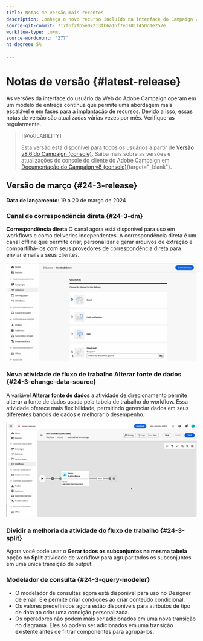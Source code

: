 ```yaml
---
title: Notas de versão mais recentes
description: Conheça o novo recurso incluído na interface do Campaign Web
source-git-commit: 717f6f2fb5e07213fb6a16f7ed701f450d1e257e
workflow-type: tm+mt
source-wordcount: '277'
ht-degree: 5%

---
```


# Notas de versão {#latest-release}

<!--Last update: **March 19, 2024**-->

As versões da interface do usuário da Web do Adobe Campaign operam em um modelo de entrega contínua que permite uma abordagem mais escalável e em fases para a implantação de recursos. Devido a isso, essas notas de versão são atualizadas várias vezes por mês. Verifique-as regularmente.

>[!AVAILABILITY]
>
>Esta versão está disponível para todos os usuários a partir de [Versão v8.6 do Campaign (console)](https://experienceleague.adobe.com/docs/campaign/campaign-v8/releases/release-notes.html?lang=pt-BR). Saiba mais sobre as versões e atualizações do console do cliente do Adobe Campaign em [Documentação do Campaign v8 (console)](https://experienceleague.adobe.com/docs/campaign/campaign-v8/releases/upgrades.html?lang=pt-BR){target="_blank"}.

## Versão de março {#24-3-release}

**Data de lançamento**: 19 a 20 de março de 2024

### Canal de correspondência direta {#24-3-dm}

**Correspondência direta** O canal agora está disponível para uso em workflows e como deliveries independentes. A correspondência direta é um canal offline que permite criar, personalizar e gerar arquivos de extração e compartilhá-los com seus provedores de correspondência direta para enviar emails a seus clientes.

![](../assets/do-not-localize/direct-mail.gif)

### Nova atividade de fluxo de trabalho Alterar fonte de dados {#24-3-change-data-source}

A variável **Alterar fonte de dados** a atividade de direcionamento permite alterar a fonte de dados usada pela tabela de trabalho do workflow. Essa atividade oferece mais flexibilidade, permitindo gerenciar dados em seus diferentes bancos de dados e melhorar o desempenho.

![](../assets/do-not-localize/change-data-source.gif)

### Dividir a melhoria da atividade do fluxo de trabalho {#24-3-split}

Agora você pode usar o **Gerar todos os subconjuntos na mesma tabela** opção no **Split** atividade de workflow para agrupar todos os subconjuntos em uma única transição de output.

### Modelador de consulta {#24-3-query-modeler}

* O modelador de consultas agora está disponível para uso no Designer de email. Ele permite criar condições ao criar conteúdo condicional.
* Os valores predefinidos agora estão disponíveis para atributos de tipo de data ao criar uma condição personalizada.
* Os operadores não podem mais ser adicionados em uma nova transição no diagrama. Eles só podem ser adicionados em uma transição existente antes de filtrar componentes para agrupá-los.
